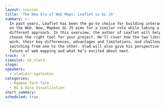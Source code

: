 ```yaml
---
layout: session
title: 'The New Era of Web Maps: Leaflet vs GL JS'
summary: >-
  In past years, Leaflet has been the go-to choice for building interactive maps
  on the Web. Now, Mapbox GL JS aims for a similar role while taking a radically
  different approach. In this overview, the author of Leaflet will help you
  choose the right tool for your project. He'll cover how the two libraries
  work, their key differences, advantages and limitations, and challenges of
  switching from one to the other. Vlad will also give his perspective on the
  future of web mapping and what he’s excited about next.
track: '4'
timeslot: d2_slot3
stage:
speakers:
  - vladimir-agafonkin
categories:
  - Mapbox Tech Talk
  - BI & Data Visualization
short_summary:
scheduled: true
---
```


